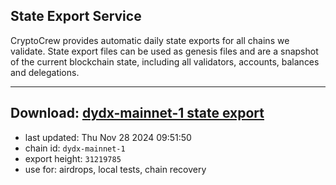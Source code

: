 ## State Export Service
CryptoCrew provides automatic daily state exports for all chains we validate. State export files can be used as genesis files and are a snapshot of the current blockchain state, including all validators, accounts, balances and delegations.

---
**Download: [dydx-mainnet-1 state export](https://dl-tyo.ccvalidators.com/SERVICE/dydx/dydx-mainnet-1_export_31219785.json)**
---

- last updated: Thu Nov 28 2024 09:51:50
- chain id: `dydx-mainnet-1`
- export height: `31219785`
- use for: airdrops, local tests, chain recovery
